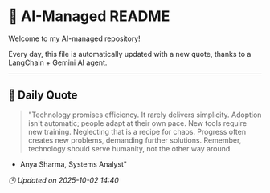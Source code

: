 # 🧠 AI-Managed README

Welcome to my AI-managed repository!

Every day, this file is automatically updated with a new quote, thanks to a LangChain + Gemini AI agent.

---

## 📅 Daily Quote

> "Technology promises efficiency. It rarely delivers simplicity.
Adoption isn't automatic; people adapt at their own pace.
New tools require new training. Neglecting that is a recipe for chaos.
Progress often creates new problems, demanding further solutions.
Remember, technology should serve humanity, not the other way around.
- Anya Sharma, Systems Analyst"

*🕒 Updated on 2025-10-02 14:40*